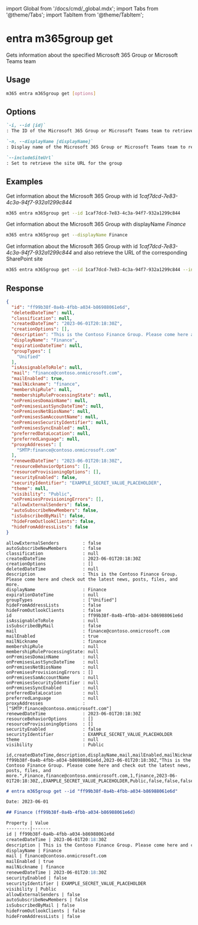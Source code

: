 <!-- DISCLAIMER: All secrets, passwords, and sensitive values in this document are examples only and not real credentials. -->
import Global from '/docs/cmd/_global.mdx';
import Tabs from '@theme/Tabs';
import TabItem from '@theme/TabItem';

# entra m365group get

Gets information about the specified Microsoft 365 Group or Microsoft Teams team

## Usage

```sh
m365 entra m365group get [options]
```

## Options

```md definition-list
`-i, --id [id]`
: The ID of the Microsoft 365 Group or Microsoft Teams team to retrieve information for. Specify either `id` or `displayName`, but not both.

`-n, --displayName [displayName]`
: Display name of the Microsoft 365 Group or Microsoft Teams team to retrieve information for. Specify either `id` or `displayName`, but not both.

`--includeSiteUrl`
: Set to retrieve the site URL for the group
```

<Global />

## Examples

Get information about the Microsoft 365 Group with id _1caf7dcd-7e83-4c3a-94f7-932a1299c844_

```sh
m365 entra m365group get --id 1caf7dcd-7e83-4c3a-94f7-932a1299c844
```

Get information about the Microsoft 365 Group with displayName _Finance_

```sh
m365 entra m365group get --displayName Finance
```

Get information about the Microsoft 365 Group with id _1caf7dcd-7e83-4c3a-94f7-932a1299c844_ and also retrieve the URL of the corresponding SharePoint site

```sh
m365 entra m365group get --id 1caf7dcd-7e83-4c3a-94f7-932a1299c844 --includeSiteUrl
```

## Response

<Tabs>
  <TabItem value="JSON">

  ```json
  {
    "id": "ff99b38f-0a4b-4fbb-a034-b86988061e6d",
    "deletedDateTime": null,
    "classification": null,
    "createdDateTime": "2023-06-01T20:18:30Z",
    "creationOptions": [],
    "description": "This is the Contoso Finance Group. Please come here and check out the latest news, posts, files, and more.",
    "displayName": "Finance",
    "expirationDateTime": null,
    "groupTypes": [
      "Unified"
    ],
    "isAssignableToRole": null,
    "mail": "finance@contoso.onmicrosoft.com",
    "mailEnabled": true,
    "mailNickname": "finance",
    "membershipRule": null,
    "membershipRuleProcessingState": null,
    "onPremisesDomainName": null,
    "onPremisesLastSyncDateTime": null,
    "onPremisesNetBiosName": null,
    "onPremisesSamAccountName": null,
    "onPremisesSecurityIdentifier": null,
    "onPremisesSyncEnabled": null,
    "preferredDataLocation": null,
    "preferredLanguage": null,
    "proxyAddresses": [
      "SMTP:finance@contoso.onmicrosoft.com"
    ],
    "renewedDateTime": "2023-06-01T20:18:30Z",
    "resourceBehaviorOptions": [],
    "resourceProvisioningOptions": [],
    "securityEnabled": false,
    "securityIdentifier": "EXAMPLE_SECRET_VALUE_PLACEHOLDER",
    "theme": null,
    "visibility": "Public",
    "onPremisesProvisioningErrors": [],
    "allowExternalSenders": false,
    "autoSubscribeNewMembers": false,
    "isSubscribedByMail": false,
    "hideFromOutlookClients": false,
    "hideFromAddressLists": false
  }
  ```

  </TabItem>
  <TabItem value="Text">

  ```text
  allowExternalSenders         : false
  autoSubscribeNewMembers      : false
  classification               : null
  createdDateTime              : 2023-06-01T20:18:30Z
  creationOptions              : []
  deletedDateTime              : null
  description                  : This is the Contoso Finance Group. Please come here and check out the latest news, posts, files, and more.
  displayName                  : Finance
  expirationDateTime           : null
  groupTypes                   : ["Unified"]
  hideFromAddressLists         : false
  hideFromOutlookClients       : false
  id                           : ff99b38f-0a4b-4fbb-a034-b86988061e6d
  isAssignableToRole           : null
  isSubscribedByMail           : false
  mail                         : finance@contoso.onmicrosoft.com
  mailEnabled                  : true
  mailNickname                 : finance
  membershipRule               : null
  membershipRuleProcessingState: null
  onPremisesDomainName         : null
  onPremisesLastSyncDateTime   : null
  onPremisesNetBiosName        : null
  onPremisesProvisioningErrors : []
  onPremisesSamAccountName     : null
  onPremisesSecurityIdentifier : null
  onPremisesSyncEnabled        : null
  preferredDataLocation        : null
  preferredLanguage            : null
  proxyAddresses               : ["SMTP:finance@contoso.onmicrosoft.com"]
  renewedDateTime              : 2023-06-01T20:18:30Z
  resourceBehaviorOptions      : []
  resourceProvisioningOptions  : []
  securityEnabled              : false
  securityIdentifier           : EXAMPLE_SECRET_VALUE_PLACEHOLDER
  theme                        : null
  visibility                   : Public
  ```

  </TabItem>
  <TabItem value="CSV">

  ```csv
  id,createdDateTime,description,displayName,mail,mailEnabled,mailNickname,renewedDateTime,securityEnabled,securityIdentifier,visibility,allowExternalSenders,autoSubscribeNewMembers,isSubscribedByMail,hideFromOutlookClients,hideFromAddressLists
  ff99b38f-0a4b-4fbb-a034-b86988061e6d,2023-06-01T20:18:30Z,"This is the Contoso Finance Group. Please come here and check out the latest news, posts, files, and more.",Finance,finance@contoso.onmicrosoft.com,1,finance,2023-06-01T20:18:30Z,,EXAMPLE_SECRET_VALUE_PLACEHOLDER,Public,false,false,false,false,false
  ```

  </TabItem>
  <TabItem value="Markdown">

  ```md
  # entra m365group get --id "ff99b38f-0a4b-4fbb-a034-b86988061e6d"

  Date: 2023-06-01

  ## Finance (ff99b38f-0a4b-4fbb-a034-b86988061e6d)

  Property | Value
  ---------|-------
  id | ff99b38f-0a4b-4fbb-a034-b86988061e6d
  createdDateTime | 2023-06-01T20:18:30Z
  description | This is the Contoso Finance Group. Please come here and check out the latest news, posts, files, and more.
  displayName | Finance
  mail | finance@contoso.onmicrosoft.com
  mailEnabled | true
  mailNickname | finance
  renewedDateTime | 2023-06-01T20:18:30Z
  securityEnabled | false
  securityIdentifier | EXAMPLE_SECRET_VALUE_PLACEHOLDER
  visibility | Public
  allowExternalSenders | false
  autoSubscribeNewMembers | false
  isSubscribedByMail | false
  hideFromOutlookClients | false
  hideFromAddressLists | false
  ```

  </TabItem>
</Tabs>
